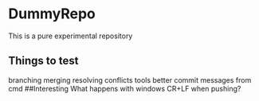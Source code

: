 # DummyRepo
This is a pure experimental repository
## Things to test
branching
merging
resolving conflicts
tools
better commit messages from cmd
##Interesting
What happens with windows CR+LF when pushing?
